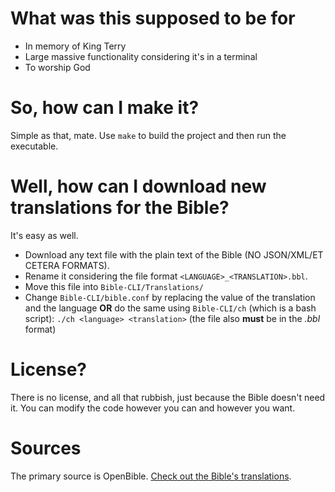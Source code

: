 # What was this supposed to be for
- In memory of King Terry
- Large massive functionality considering it's in a terminal
- To worship God

# So, how can I make it?
Simple as that, mate. Use ```make``` to build the project and then run the executable.

# Well, how can I download new translations for the Bible?
It's easy as well.
- Download any text file with the plain text of the Bible (NO JSON/XML/ET CETERA FORMATS).
- Rename it considering the file format ```<LANGUAGE>_<TRANSLATION>.bbl```.
- Move this file into ```Bible-CLI/Translations/```
- Change ```Bible-CLI/bible.conf``` by replacing the value of the translation and the language **OR** do the same using ```Bible-CLI/ch``` (which is a bash script): ```./ch <language> <translation>``` (the file also **must** be in the *.bbl* format)

# License?
There is no license, and all that rubbish, just because the Bible doesn't need it. You can modify the code however you can and however you want.

# Sources
The primary source is OpenBible. [Check out the Bible's translations](https://openbible.com/textfiles).

